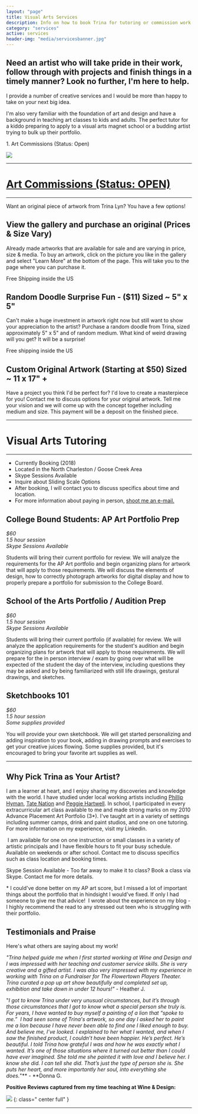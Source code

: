 ```yaml
---
layout: "page"
title: Visual Arts Services
description: Info on how to book Trina for tutoring or commission work
category: "services"
active: services
header-img: "media/servicesbanner.jpg"
---
```


Need an artist who will take pride in their work, follow through with projects and finish things in a timely manner? Look no further, I'm here to help. 
--------------------------------------------------------------------------------------------------------------------------------------------------------

I provide a number of creative services and I would be more than happy to take on your next big idea. 

I'm also very familiar with the foundation of art and design and have a background in teaching art classes to kids and adults. The perfect tutor for a kiddo preparing to apply to a visual arts magnet school or a budding artist trying to bulk up their portfolio. 

 
  <a name="#commissions">1. Art Commissions (Status: Open) </a>
 
 
 
[![](https://2.bp.blogspot.com/-vNMLyy9gWtM/WtuyiXzIK1I/AAAAAAAAMF8/6mDUYRdXHGoO4y6oTT6CIOfZQWSXmcP4gCLcBGAs/s320/portrait.JPG)](https://2.bp.blogspot.com/-vNMLyy9gWtM/WtuyiXzIK1I/AAAAAAAAMF8/6mDUYRdXHGoO4y6oTT6CIOfZQWSXmcP4gCLcBGAs/s1600/portrait.JPG)  
 

----------------------------------------------------------------------------------------------------------------------------------------

 # <a href="#commissions">Art Commissions (Status: OPEN)</a>
------------------------------

Want an original piece of artwork from Trina Lyn? You have a few options!

  


## View the gallery and purchase an original (Prices & Size Vary)

Already made artworks that are available for sale and are varying in price, size & media. To buy an artwork, click on the picture you like in the gallery and select "Learn More" at the bottom of the page. This will take you to the page where you can purchase it.

Free Shipping inside the US  




## Random Doodle Surprise Fun - ($11) Sized ~ 5" x 5" 

Can't make a huge investment in artwork right now but still want to show your appreciation to the artist? Purchase a random doodle from Trina, sized approximately 5" x 5" and of random medium. What kind of weird drawing will you get? It will be a surprise!

Free shipping inside the US

  



## Custom Original Artwork (Starting at $50) Sized ~ 11 x 17" +


Have a project you think I'd be perfect for? I'd love to create a masterpiece for you! Contact me to discuss options for your original artwork. Tell me your vision and we will come up with the concept together including medium and size. This payment will be a deposit on the finished piece. 

  

  



----------------------------------------------------------------------------------------------------------------------------------------------------------------------------------------------------------------------------------------------------------------------------------------------------------------



# Visual Arts Tutoring
--------------------


*   Currently Booking (2018)
*   Located in the North Charleston / Goose Creek Area
*   Skype Sessions Available
*   Inquire about Sliding Scale Options
*   After booking, I will contact you to discuss specifics about time and location.
*   For more information about paying in person, [shoot me an e-mail.](mailto:trinaisartsy@gmail.com)  
    


  

## College Bound Students: AP Art Portfolio Prep

_$60_  
_1.5 hour session_  
_Skype Sessions Available_

  


Students will bring their current portfolio for review. We will analyze the requirements for the AP Art portfolio and begin organizing plans for artwork that will apply to those requirements. We will discuss the elements of design, how to correctly photograph artworks for digital display and how to properly prepare a portfolio for submission to the College Board.

  





## School of the Arts Portfolio / Audition Prep

_$60_  
_1.5 hour session_  
_Skype Sessions Available_

 

Students will bring their current portfolio (if available) for review. We will analyze the application requirements for the student's audition and begin organizing plans for artwork that will apply to those requirements. We will prepare for the in person interview / exam by going over what will be expected of the student the day of the interview, including questions they may be asked and by being familiarized with still life drawings, gestural drawings, and sketches.


  

## Sketchbooks 101

_$60_  
_1.5 hour session_  
_Some supplies provided_

You will provide your own sketchbook. We will get started personalizing and adding inspiration to your book, adding in drawing prompts and exercises to get your creative juices flowing. Some supplies provided, but it's encouraged to bring your favorite art supplies as well.

  



--------------------------------------------------------------------------------------------------------------------------------------------------------------------------------------------------------------------------------------------------------------------------------------------------------------------------------------------------




Why Pick Trina as Your Artist?
------------------------------

I am a learner at heart, and I enjoy sharing my discoveries and knowledge with the world. I have studied under local working artists including [Phillip Hyman](https://www.charlestoncitypaper.com/charleston/prolific-artist-phillip-hyman-spreads-the-love-underground/Content?oid=2410259), [Tate Nation](https://www.tatenation.com/) and [Peggie Hartwell](http://www.peggiehartwell.com/). In school, I participated in every extracurricular art class available to me and made strong marks on my 2010 Advance Placement Art Portfolio (3*). I've taught art in a variety of settings including summer camps, drink and paint studios, and one on one tutoring. For more information on my experience, visit my Linkedin.  
  
 I am available for one on one instruction or small classes in a variety of artistic principals and I have flexible hours to fit your busy schedule. Available on weekends or after school. Contact me to discuss specifics such as class location and booking times.  
  
Skype Session Available - Too far away to make it to class? Book a class via Skype. Contact me for more details.  
  
\* I could've done better on my AP art score, but I missed a lot of important things about the portfolio that in hindsight I would've fixed. If only I had someone to give me that advice!  I wrote about the experience on my blog - I highly recommend the read to any stressed out teen who is struggling with their portfolio.  
  
  
  

Testimonials and Praise
-----------------------

  

Here's what others are saying about my work!

  

_"Trina helped guide me when I first started working at Wine and Design and I was impressed with her teaching and customer service skills. She is very creative and a gifted artist. I was also very impressed with my experience in working with Trina on a Fundraiser for The Flowertown Players Theater. Trina curated a pop up art show beautifully and completed set up, exhibition and take down in under 12 hours!"_ \- Heather J.

  

"_I got to know Trina under very unusual circumstances, but it’s through those circumstances that I got to know what a special person she truly is.  For years, I have wanted to buy myself a painting of a lion that “spoke to me.”  I had seen some of Trina's artwork, so one day I asked her to paint me a lion because I have never been able to find one I liked enough to buy. And believe me, I’ve looked. I explained to her what I wanted, and when I saw the finished product, I couldn’t have been happier. He’s perfect. He’s beautiful. I told Trina how grateful I was and how he was exactly what I wanted. It’s one of those situations where it turned out better than I could have ever imagined. She told me she painted it with love and I believe her. I know she did. I can tell she did. That’s just the type of person she is. She puts her heart, and more importantly her soul, into everything she does._"** - **Donna G.

  

  

**Positive Reviews captured from my time teaching at Wine & Design:**

[![](https://3.bp.blogspot.com/-oZkn6xq-3sk/WtuxH--TdFI/AAAAAAAAMFw/EhCDg0DPAkMqu_oWx7hmAkcxIzOFUqDqACLcBGAs/s1600/positive%2Breviews.png)](https://3.bp.blogspot.com/-oZkn6xq-3sk/WtuxH--TdFI/AAAAAAAAMFw/EhCDg0DPAkMqu_oWx7hmAkcxIzOFUqDqACLcBGAs/s1600/positive%2Breviews.png) {: class=" center full" }



--------------------------------------------------------------------------------------------------------------------------------------------------------------------------------------------------------------------------------------------------------------------------------
